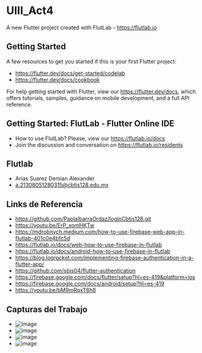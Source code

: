 # UIII_Act4

A new Flutter project created with FlutLab - https://flutlab.io

## Getting Started

A few resources to get you started if this is your first Flutter project:

- https://flutter.dev/docs/get-started/codelab
- https://flutter.dev/docs/cookbook

For help getting started with Flutter, view our
https://flutter.dev/docs, which offers tutorials,
samples, guidance on mobile development, and a full API reference.

## Getting Started: FlutLab - Flutter Online IDE

- How to use FlutLab? Please, view our https://flutlab.io/docs
- Join the discussion and conversation on https://flutlab.io/residents

## Flutlab
- Arias Suarez Demian Alexander
- a.21308051280315@cbtis128.edu.mx

## Links de Referencia
- https://github.com/PaolaIbarraOrdaz/loginCbtis128.git
- https://youtu.be/ErP_xomHKTw
- https://mdrobnych.medium.com/how-to-use-firebase-web-app-in-flutlab-401c0e4bfc5d
- https://flutlab.io/docs/web-how-to-use-firebase-in-flutlab
- https://flutlab.io/docs/android-how-to-use-firebase-in-flutlab
- https://blog.logrocket.com/implementing-firebase-authentication-in-a-flutter-app/
- https://github.com/sbis04/flutter-authentication
- https://firebase.google.com/docs/flutter/setup?hl=es-419&platform=ios
- https://firebase.google.com/docs/android/setup?hl=es-419
- https://youtu.be/bM9mRqxT8h8

## Capturas del Trabajo
- ![image](https://github.com/AriasSuarezDemianAlexander/U3-ACT4/assets/143743142/1ca66855-2d0e-45f0-8182-ef50512f8a56)
- ![image](https://github.com/AriasSuarezDemianAlexander/U3-ACT4/assets/143743142/af2e3749-06c8-421d-a9a1-7d5d6913d994)
- ![image](https://github.com/AriasSuarezDemianAlexander/U3-ACT4/assets/143743142/f9432743-6642-4886-a491-0e349b09ba54)
- ![image](https://github.com/AriasSuarezDemianAlexander/U3-ACT4/assets/143743142/1fa0811c-7f7c-44e0-bc9b-2011529fc37d)



